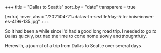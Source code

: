 +++
title = "Dallas to Seattle"
sort_by = "date"
transparent = true

[extra]
cover_abs = "/2021/04-21+dallas-to-seattle/day-5-to-boise/cover-es-4196-135.jpg"
+++

So it had been a while since I'd had a good long road trip. I needed to go _to_ Dallas quickly, but had the time to come home slowly and thoughtfully.

Herewith, a journal of a trip from Dallas to Seattle over several days.
